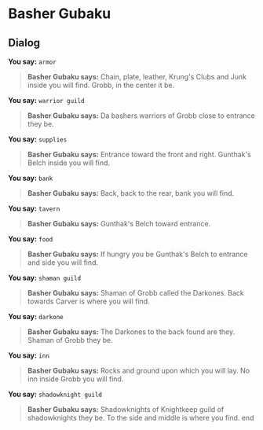 # Basher Gubaku
## Dialog

**You say:** `armor`



>**Basher Gubaku says:** Chain, plate, leather, Krung's Clubs and Junk inside you will find.  Grobb, in the center it be.

**You say:** `warrior guild`



>**Basher Gubaku says:** Da bashers warriors of Grobb close to entrance they be.

**You say:** `supplies`



>**Basher Gubaku says:** Entrance toward the front and right.  Gunthak's Belch inside you will find.

**You say:** `bank`



>**Basher Gubaku says:** Back, back to the rear, bank you will find.

**You say:** `tavern`



>**Basher Gubaku says:** Gunthak's Belch toward entrance.

**You say:** `food`



>**Basher Gubaku says:** If hungry you be Gunthak's Belch to entrance and side you will find.

**You say:** `shaman guild`



>**Basher Gubaku says:** Shaman of Grobb called the Darkones.  Back towards Carver is where you will find.

**You say:** `darkone`



>**Basher Gubaku says:** The Darkones to the back found are they.  Shaman of Grobb they be.

**You say:** `inn`



>**Basher Gubaku says:** Rocks and ground upon which you will lay.  No inn inside Grobb you will find.

**You say:** `shadowknight guild`



>**Basher Gubaku says:** Shadowknights of Knightkeep guild of shadowknights they be.  To the side and middle is where you find.
end